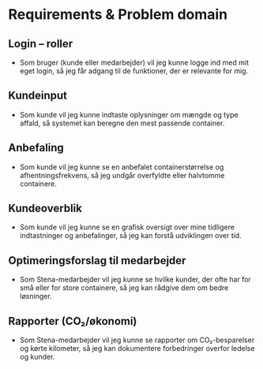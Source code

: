 # Requirements & Problem domain

## Login – roller

- Som bruger (kunde eller medarbejder) vil jeg kunne logge ind med mit eget login, så jeg får adgang til de funktioner, der er relevante for mig.

## Kundeinput

- Som kunde vil jeg kunne indtaste oplysninger om mængde og type affald, så systemet kan beregne den mest passende container.

## Anbefaling

- Som kunde vil jeg kunne se en anbefalet containerstørrelse og afhentningsfrekvens, så jeg undgår overfyldte eller halvtomme containere.

## Kundeoverblik

- Som kunde vil jeg kunne se en grafisk oversigt over mine tidligere indtastninger og anbefalinger, så jeg kan forstå udviklingen over tid.

## Optimeringsforslag til medarbejder

- Som Stena-medarbejder vil jeg kunne se hvilke kunder, der ofte har for små eller for store containere, så jeg kan rådgive dem om bedre løsninger.

## Rapporter (CO₂/økonomi)

- Som Stena-medarbejder vil jeg kunne se rapporter om CO₂-besparelser og kørte kilometer, så jeg kan dokumentere forbedringer overfor ledelse og kunder.
